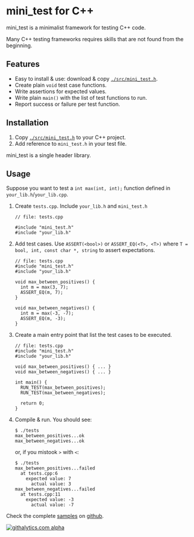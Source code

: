 # mini_test for C++

mini_test is a minimalist framework for testing C++ code.

Many C++ testing frameworks requires skills that are not found from the beginning.

## Features

* Easy to install & use: download & copy [`./src/mini_test.h`](https://raw.github.com/bcardiff/mini_test/master/src/mini_test.h).
* Create plain `void` test case functions.
* Write assertions for expected values.
* Write plain `main()` with the list of test functions to run.
* Report success or failure per test function.


## Installation

1. Copy [`./src/mini_test.h`](https://raw.github.com/bcardiff/mini_test/master/src/mini_test.h) to your C++ project.
2. Add reference to `mini_test.h` in your test file.

mini_test is a single header library.

## Usage

Suppose you want to test a `int max(int, int);` function defined in `your_lib.h`/`your_lib.cpp`.


1. Create `tests.cpp`. Include `your_lib.h` and `mini_test.h`

	```
	// file: tests.cpp

	#include "mini_test.h"
	#include "your_lib.h"
	```

1. Add test cases. Use `ASSERT(<bool>)` or `ASSERT_EQ(<T>, <T>)` where `T = bool, int, const char *, string` to assert expectations.

	```
	// file: tests.cpp
	#include "mini_test.h"
	#include "your_lib.h"

    void max_between_positives() {
      int m = max(3, 7);
      ASSERT_EQ(m, 7);
    }

    void max_between_negatives() {
      int m = max(-3, -7);
      ASSERT_EQ(m, -3);
    }
    ```

1. Create a main entry point that list the test cases to be executed.

	```
	// file: tests.cpp
	#include "mini_test.h"
	#include "your_lib.h"

    void max_between_positives() { ... }
    void max_between_negatives() { ... }

    int main() {
      RUN_TEST(max_between_positives);
      RUN_TEST(max_between_negatives);

	  return 0;
    }
    ```

1. Compile & run. You should see:

	```
	$ ./tests
	max_between_positives...ok
	max_between_negatives...ok
	```

	or, if you mistook `>` with `<`:

	```
	$ ./tests
	max_between_positives...failed
	  at tests.cpp:6
	    expected value: 7
	      actual value: 3
	max_between_negatives...failed
	  at tests.cpp:11
	    expected value: -3
	      actual value: -7

	```

Check the complete [samples](https://github.com/bcardiff/mini_test/tree/master/samples) on [github](https://github.com/bcardiff/mini_test).


[![githalytics.com alpha](https://cruel-carlota.pagodabox.com/684d04121e5b8a12d91c4166ee1b1659 "githalytics.com")](http://githalytics.com/bcardiff/mini_test)
